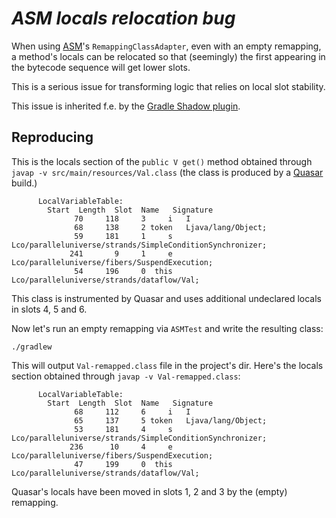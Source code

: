 # *ASM locals relocation bug*

When using [ASM](http://asm.ow2.org/)'s `RemappingClassAdapter`, even with an empty remapping, a method's locals can be relocated so that (seemingly) the first appearing in the bytecode sequence will get lower slots.

This is a serious issue for transforming logic that relies on local slot stability.

This issue is inherited f.e. by the [Gradle Shadow plugin](https://github.com/johnrengelman/shadow).

## Reproducing

This is the locals section of the `public V get()` method obtained through `javap -v src/main/resources/Val.class` (the class is produced by a [Quasar](https://github.com/puniverse/quasar/tree/v0.7.3) build.)

```
      LocalVariableTable:
        Start  Length  Slot  Name   Signature
              70     118     3     i   I
              68     138     2 token   Ljava/lang/Object;
              59     181     1     s   Lco/paralleluniverse/strands/SimpleConditionSynchronizer;
             241       9     1     e   Lco/paralleluniverse/fibers/SuspendExecution;
              54     196     0  this   Lco/paralleluniverse/strands/dataflow/Val;
```

This class is instrumented by Quasar and uses additional undeclared locals in slots 4, 5 and 6.

Now let's run an empty remapping via `ASMTest` and write the resulting class:

```
./gradlew
```

This will output `Val-remapped.class` file in the project's dir. Here's the locals section obtained through `javap -v Val-remapped.class`:

```
      LocalVariableTable:
        Start  Length  Slot  Name   Signature
              68     112     6     i   I
              65     137     5 token   Ljava/lang/Object;
              53     181     4     s   Lco/paralleluniverse/strands/SimpleConditionSynchronizer;
             236      10     4     e   Lco/paralleluniverse/fibers/SuspendExecution;
              47     199     0  this   Lco/paralleluniverse/strands/dataflow/Val;
```

Quasar's locals have been moved in slots 1, 2 and 3 by the (empty) remapping.
